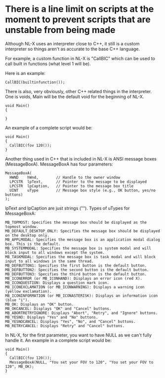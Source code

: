 # There is a line limit on scripts at the moment to prevent scripts that are unstable from being made

Although NL-X uses an interpreter close to C++, it still is a custom interpreter so things aren't as accurate to the base C++ language. 

For example, a custom function in NL-X is "CallBIC" which can be used to call built in functions (what level 1 will be). 

Here is an example:

```
CallBIC(builtinfunction());
```
There is also, very obviously, other C++ related things in the interpreter. One is voids, Main will be the default void for the beginning of NL-X.

```
void Main()
{

}
```
An example of a complete script would be:
```
void Main()
{
  CallBIC(fov 120());
}
```
Another thing used in C++ that is included in NL-X is ANSI message boxes (MessageBoxA).
MessageBoxA has four parameters:
```
MessageBoxA(
  HWND    hWnd,        // Handle to the owner window
  LPCSTR  lpText,      // Pointer to the message to be displayed
  LPCSTR  lpCaption,   // Pointer to the message box title
  UINT    uType        // Message box style (e.g., OK button, yes/no buttons)
);
```
lpText and lpCaption are just strings ("").
Types of uTypes for MessageBoxA:
```
MB_TOPMOST: Specifies the message box should be displayed as the topmost window.
MB_DEFAULT_DESKTOP_ONLY: Specifies the message box should be displayed on the desktop only.
MB_APPLMODAL: Specifies the message box is an application modal dialog box. This is the default.
MB_SYSTEMMODAL: Specifies the message box is system modal and will block input to all windows except the system.
MB_TASKMODAL: Specifies the message box is task modal and will block input to all windows in the same thread.
MB_DEFBUTTON1: Specifies the first button is the default button.
MB_DEFBUTTON2: Specifies the second button is the default button.
MB_DEFBUTTON3: Specifies the third button is the default button.
MB_ICONERROR (or MB_ICONHAND): Displays an error icon (red X).
MB_ICONQUESTION: Displays a question mark icon.
MB_ICONEXCLAMATION (or MB_ICONWARNING): Displays a warning icon (yellow exclamation).
MB_ICONINFORMATION (or MB_ICONASTERISK): Displays an information icon (blue "i").
MB_OK: Displays an "OK" button.
MB_OKCANCEL: Displays "OK" and "Cancel" buttons.
MB_ABORTRETRYIGNORE: Displays "Abort", "Retry", and "Ignore" buttons.
MB_YESNO: Displays "Yes" and "No" buttons.
MB_YESNOCANCEL: Displays "Yes", "No", and "Cancel" buttons.
MB_RETRYCANCEL: Displays "Retry" and "Cancel" buttons.
```
In NL-X, for the first parameter, you want to have NULL as we can't fully handle it.
An example in a complete script would be:
```
void Main()
{
  CallBIC(fov 120());
  MessageBoxA(NULL, "You set your FOV to 120", "You set your FOV to 120", MB_OK);
}
```
